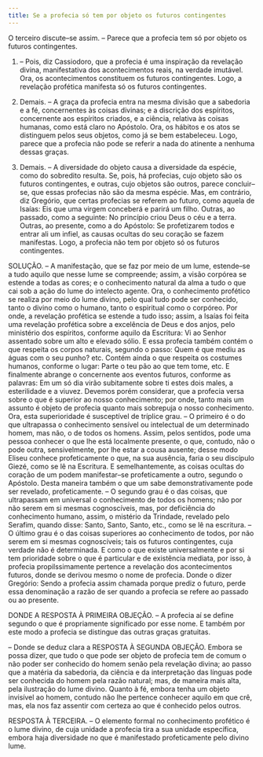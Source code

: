 ```yaml
---
title: Se a profecia só tem por objeto os futuros contingentes
---
```


O terceiro discute–se assim. – Parece que a profecia tem só por objeto os futuros contingentes.  

1. – Pois, diz Cassiodoro, que a profecia é uma inspiração da revelação divina, manifestativa dos acontecimentos reais, na verdade imutável. Ora, os acontecimentos constituem os futuros contingentes. Logo, a revelação profética manifesta só os futuros contingentes.  

2. Demais. – A graça da profecia entra na mesma divisão que a sabedoria e a fé, concernentes às coisas divinas; e a discrição dos espíritos, concernente aos espíritos criados, e a ciência, relativa às coisas humanas, como está claro no Apóstolo. Ora, os hábitos e os atos se distinguem pelos seus objetos, como já se bem estabeleceu. Logo, parece que a profecia não pode se referir a nada do atinente a nenhuma dessas graças. 

3. Demais. – A diversidade do objeto causa a diversidade da espécie, como do sobredito resulta. Se, pois, há profecias, cujo objeto são os futuros contingentes, e outras, cujo objetos são outros, parece concluir–se, que essas profecias não são da mesma espécie.  Mas, em contrário, diz Gregório, que certas profecias se referem ao futuro, como aquela de Isaías: Eis que uma virgem conceberá e parirá um filho. Outras, ao passado, como a seguinte: No princípio criou Deus o céu e a terra. Outras, ao presente, como a do Apóstolo: Se profetizarem todos e entrar ali um infiel, as causas ocultas do seu coração se fazem manifestas. Logo, a profecia não tem por objeto só os futuros contingentes.  

SOLUÇÃO. – A manifestação, que se faz por meio de um lume, estende–se a tudo aquilo que nesse lume se compreende; assim, a visão corpórea se estende a todas as cores; e o conhecimento natural da alma a tudo o que cai sob a ação do lume do intelecto agente. Ora, o conhecimento profético se realiza por meio do lume divino, pelo qual tudo pode ser conhecido, tanto o divino como o humano, tanto o espiritual como o corpóreo. Por onde, a revelação profética se estende a tudo isso; assim, a Isaías foi feita uma revelação profética sobre a excelência de Deus e dos anjos, pelo ministério dos espíritos, conforme aquilo da Escritura: Vi ao Senhor assentado sobre um alto e elevado sólio. E essa profecia também contém o que respeita os corpos naturais, segundo o passo: Quem é que mediu as águas com o seu punho? etc. Contém ainda o que respeita os costumes humanos, conforme o lugar: Parte o teu pão ao que tem tome, etc. E finalmente abrange o concernente aos eventos futuros, conforme as palavras: Em um só dia virão subitamente sobre ti estes dois males, a esterilidade e a viuvez.  Devemos porém considerar, que a profecia versa sobre o que é superior ao nosso conhecimento; por onde, tanto mais um assunto é objeto de profecia quanto mais sobrepuja o nosso conhecimento. Ora, esta superioridade é susceptível de tríplice grau. – O primeiro é o do que ultrapassa o conhecimento sensível ou intelectual de um determinado homem, mas não, o de todos os homens. Assim, pelos sentidos, pode uma pessoa conhecer o que lhe está localmente presente, o que, contudo, não o pode outra, sensivelmente, por lhe estar a cousa ausente; desse modo Eliseu conhece profeticamente o que, na sua ausência, faria o seu discípulo Giezé, como se lê na Escritura. E semelhantemente, as coisas ocultas do coração de um podem manifestar–se profeticamente a outro, segundo o Apóstolo. Desta maneira também o que um sabe demonstrativamente pode ser revelado, profeticamente. – O segundo grau é o das coisas, que ultrapassam em universal o conhecimento de todos os homens; não por não serem em si mesmas cognoscíveis, mas, por deficiência do conhecimento humano, assim, o mistério da Trindade, revelado pelo Serafim, quando disse: Santo, Santo, Santo, etc., como se lê na escritura. – O último grau é o das coisas superiores ao conhecimento de todos, por não serem em si mesmas cognoscíveis; tais os futuros contingentes, cuja verdade não é determinada. E como o que existe universalmente e por si tem prioridade sobre o que é particular e de existência mediata, por isso, à profecia propilssimamente pertence a revelação dos acontecimentos futuros, donde se derivou mesmo o nome de profecia. Donde o dizer Gregório: Sendo a profecia assim chamada porque prediz o futuro, perde essa denominação a razão de ser quando a profecia se refere ao passado ou ao presente.  

DONDE A RESPOSTA À PRIMEIRA OBJEÇÃO. – A profecia aí se define segundo o que é propriamente significado por esse nome. E também por este modo a profecia se distingue das outras graças gratuitas. 

– Donde se deduz clara a RESPOSTA À SEGUNDA OBJEÇÃO. Embora se possa dizer, que tudo o que pode ser objeto de profecia tem de comum o não poder ser conhecido do homem senão pela revelação divina; ao passo que a matéria da sabedoria, da ciência e da interpretação das línguas pode ser conhecida do homem pela razão natural; mas, de maneira mais alta, pela ilustração do lume divino. Quanto à fé, embora tenha um objeto invisível ao homem, contudo não lhe pertence conhecer aquilo em que crê, mas, ela nos faz assentir com certeza ao que é conhecido pelos outros.  

RESPOSTA À TERCEIRA. – O elemento formal no conhecimento profético é o lume divino, de cuja unidade a profecia tira a sua unidade específica, embora haja diversidade no que é manifestado profeticamente pelo divino lume.